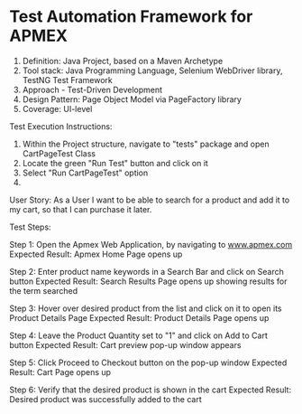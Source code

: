 # Test Automation Framework for APMEX #

1. Definition: Java Project, based on a Maven Archetype
2. Tool stack: Java Programming Language, Selenium WebDriver library, TestNG Test Framework
3. Approach - Test-Driven Development
4. Design Pattern: Page Object Model via PageFactory library
5. Coverage: UI-level

Test Execution Instructions:
1. Within the Project structure, navigate to "tests" package and open CartPageTest Class
2. Locate the green "Run Test" button and click on it
3. Select "Run CartPageTest" option
4.

User Story:
As a User I want to be able to search for a product and add it to my cart, so that I can purchase it later.

Test Steps:

Step 1:             Open the Apmex Web Application, by navigating to www.apmex.com
Expected Result:    Apmex Home Page opens up

Step 2:             Enter product name keywords in a Search Bar and click on Search button
Expected Result:    Search Results Page opens up showing results for the term searched

Step 3:             Hover over desired product from the list and click on it to open its Product Details Page
Expected Result:    Product Details Page opens up

Step 4:             Leave the Product Quantity set to "1" and click on Add to Cart button
Expected Result:    Cart preview pop-up window appears

Step 5:             Click Proceed to Checkout button on the pop-up window
Expected Result:    Cart Page opens up

Step 6:             Verify that the desired product is shown in the cart
Expected Result:    Desired product was successfully added to the cart
